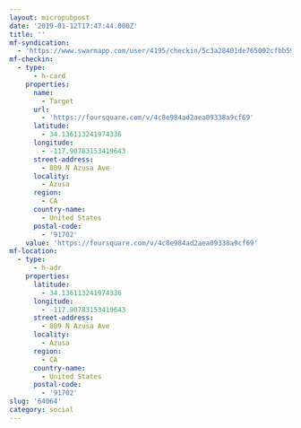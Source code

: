 ```yaml
---
layout: micropubpost
date: '2019-01-12T17:47:44.000Z'
title: ''
mf-syndication:
  - 'https://www.swarmapp.com/user/4195/checkin/5c3a28401de765002cfbb592'
mf-checkin:
  - type:
      - h-card
    properties:
      name:
        - Target
      url:
        - 'https://foursquare.com/v/4c8e984ad2aea09338a9cf69'
      latitude:
        - 34.136113241974336
      longitude:
        - -117.90783153419643
      street-address:
        - 809 N Azusa Ave
      locality:
        - Azusa
      region:
        - CA
      country-name:
        - United States
      postal-code:
        - '91702'
    value: 'https://foursquare.com/v/4c8e984ad2aea09338a9cf69'
mf-location:
  - type:
      - h-adr
    properties:
      latitude:
        - 34.136113241974336
      longitude:
        - -117.90783153419643
      street-address:
        - 809 N Azusa Ave
      locality:
        - Azusa
      region:
        - CA
      country-name:
        - United States
      postal-code:
        - '91702'
slug: '64064'
category: social
---
```

